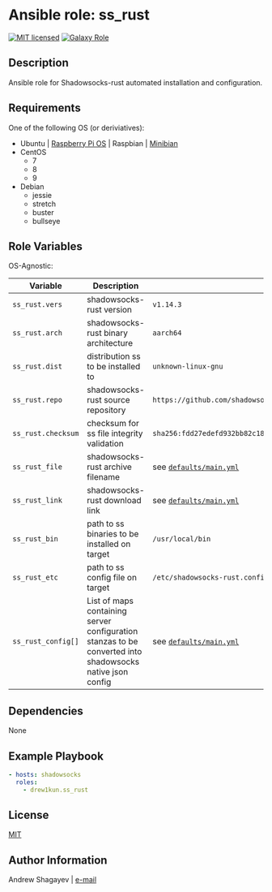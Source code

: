 # Ansible role: ss_rust

[![MIT licensed][mit-badge]][mit-link]
[![Galaxy Role][role-badge]][galaxy-link]

Description
----

Ansible role for Shadowsocks-rust automated installation and configuration.

Requirements
----

One of the following OS (or deriviatives):

 - Ubuntu | [Raspberry Pi OS][rpi-os-link] | Raspbian | [Minibian][minibian-link]
 - CentOS
    - 7
    - 8
    - 9
 - Debian
    - jessie
    - stretch
    - buster
    - bullseye

Role Variables
----

OS-Agnostic:

| Variable | Description | Default |
|----------|-------------|---------|
| `ss_rust.vers` | shadowsocks-rust version | `v1.14.3` |
| `ss_rust.arch` | shadowsocks-rust binary architecture | `aarch64` |
| `ss_rust.dist` | distribution ss to be installed to | `unknown-linux-gnu` |
| `ss_rust.repo` | shadowsocks-rust source repository | `https://github.com/shadowsocks/shadowsocks-rust/releases/download` |
| `ss_rust.checksum` | checksum for ss file integrity validation | `sha256:fdd27edefd932bb82c18e3b6d1a48813f16d599dbd061e45d1ce20907de09fce` |
| `ss_rust_file` | shadowsocks-rust archive filename | see [`defaults/main.yml`](defaults/main.yml) |
| `ss_rust_link` | shadowsocks-rust download link | see [`defaults/main.yml`](defaults/main.yml) |
| `ss_rust_bin` | path to ss binaries to be installed on target | `/usr/local/bin` |
| `ss_rust_etc` | path to ss config file on target | `/etc/shadowsocks-rust.config.json` |
| `ss_rust_config[]` | List of maps containing server configuration stanzas to be converted into shadowsocks native json config | see [`defaults/main.yml`](defaults/main.yml) |

Dependencies
----

None

Example Playbook
----

```yaml
- hosts: shadowsocks
  roles:
    - drew1kun.ss_rust
```

License
----

[MIT][mit-link]

Author Information
----

Andrew Shagayev | [e-mail](mailto:drewshg@gmail.com)

[role-badge]: https://img.shields.io/badge/role-drew1kun.ss_rust-green.svg
[galaxy-link]: https://galaxy.ansible.com/drew1kun/ss_rust/
[mit-badge]: https://img.shields.io/badge/license-MIT-blue.svg
[mit-link]: https://raw.githubusercontent.com/drew1kun/ansible-ss_rust/master/LICENSE
[minibian-link]: https://minibianpi.wordpress.com/
[rpi-os-link]: https://www.raspberrypi.com/software/operating-systems/
